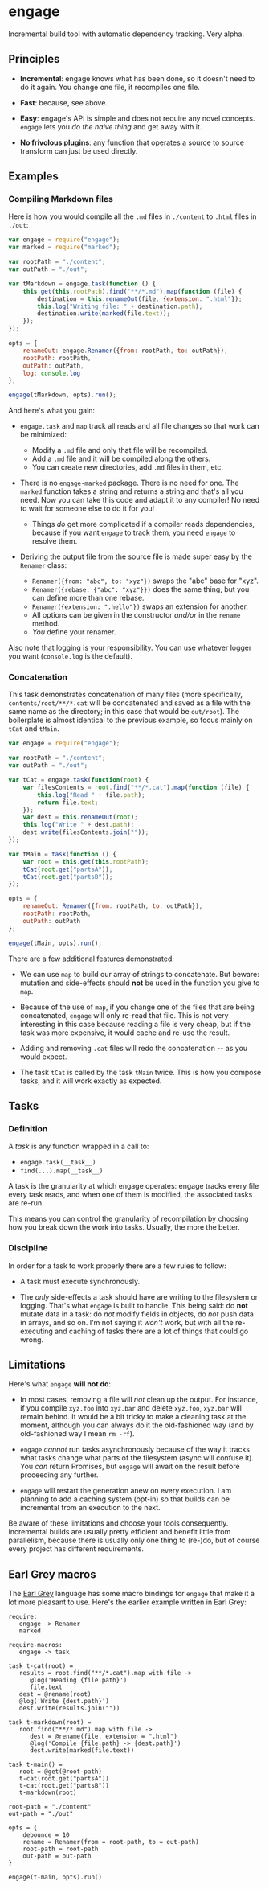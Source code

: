 
engage
======

Incremental build tool with automatic dependency tracking. Very alpha.


Principles
----------

* **Incremental**: engage knows what has been done, so it doesn't need
  to do it again. You change one file, it recompiles one file.

* **Fast**: because, see above.

* **Easy**: engage's API is simple and does not require any novel
  concepts. `engage` lets you *do the naive thing* and get away with
  it.

* **No frivolous plugins**: any function that operates a source to
  source transform can just be used directly.



Examples
--------

### Compiling Markdown files

Here is how you would compile all the `.md` files in `./content` to
`.html` files in `./out`:

```javascript
var engage = require("engage");
var marked = require("marked");

var rootPath = "./content";
var outPath = "./out";

var tMarkdown = engage.task(function () {
    this.get(this.rootPath).find("**/*.md").map(function (file) {
        destination = this.renameOut(file, {extension: ".html"});
        this.log("Writing file: " + destination.path);
        destination.write(marked(file.text));
    });
});

opts = {
    renameOut: engage.Renamer({from: rootPath, to: outPath}),
    rootPath: rootPath,
    outPath: outPath,
    log: console.log
};

engage(tMarkdown, opts).run();
```

And here's what you gain:

* `engage.task` and `map` track all reads and all file changes so that
  work can be minimized:
  * Modify a `.md` file and only that file will be recompiled.
  * Add a `.md` file and it will be compiled along the others.
  * You can create new directories, add `.md` files in them, etc.

* There is no `engage-marked` package. There is no need for one. The
  `marked` function takes a string and returns a string and that's all
  you need. Now you can take this code and adapt it to any compiler!
  No need to wait for someone else to do it for you!
  * Things *do* get more complicated if a compiler reads dependencies,
    because if you want `engage` to track them, you need `engage` to
    resolve them.

* Deriving the output file from the source file is made super easy by
  the `Renamer` class:
  * `Renamer({from: "abc", to: "xyz"})` swaps the "abc" base for "xyz".
  * `Renamer({rebase: {"abc": "xyz"}})` does the same thing, but you can
    define more than one rebase.
  * `Renamer({extension: ".hello"})` swaps an extension for another.
  * All options can be given in the constructor *and/or* in the `rename`
    method.
  * *You* define your renamer.

Also note that logging is your responsibility. You can use whatever
logger you want (`console.log` is the default).
  

### Concatenation

This task demonstrates concatenation of many files (more specifically,
`contents/root/**/*.cat` will be concatenated and saved as a file with
the same name as the directory; in this case that would be
`out/root`). The boilerplate is almost identical to the previous
example, so focus mainly on `tCat` and `tMain`.

```javascript
var engage = require("engage");

var rootPath = "./content";
var outPath = "./out";

var tCat = engage.task(function(root) {
    var filesContents = root.find("**/*.cat").map(function (file) {
        this.log("Read " + file.path);
        return file.text;
    });
    var dest = this.renameOut(root);
    this.log("Write " + dest.path);
    dest.write(filesContents.join(""));
});

var tMain = task(function () {
    var root = this.get(this.rootPath);
    tCat(root.get("partsA"));
    tCat(root.get("partsB"));
});

opts = {
    renameOut: Renamer({from: rootPath, to: outPath}),
    rootPath: rootPath,
    outPath: outPath
};

engage(tMain, opts).run();
```

There are a few additional features demonstrated:

* We can use `map` to build our array of strings to concatenate. But
  beware: mutation and side-effects should **not** be used in the
  function you give to `map`.

* Because of the use of `map`, if you change one of the files that are
  being concatenated, `engage` will only re-read that file. This is
  not very interesting in this case because reading a file is very
  cheap, but if the task was more expensive, it would cache and re-use
  the result.

* Adding and removing `.cat` files will redo the concatenation -- as
  you would expect.

* The task `tCat` is called by the task `tMain` twice. This is how you
  compose tasks, and it will work exactly as expected.



Tasks
-----

### Definition

A *task* is any function wrapped in a call to:

* `engage.task(__task__)`
* `find(...).map(__task__)`

A task is the granularity at which engage operates: engage tracks
every file every task reads, and when one of them is modified, the
associated tasks are re-run.

This means you can control the granularity of recompilation by
choosing how you break down the work into tasks. Usually, the more the
better.


### Discipline

In order for a task to work properly there are a few rules to follow:

* A task must execute synchronously.

* The *only* side-effects a task should have are writing to the
  filesystem or logging. That's what `engage` is built to handle. This
  being said: do **not** mutate data in a task: do *not* modify fields
  in objects, do *not* push data in arrays, and so on. I'm not saying
  it *won't* work, but with all the re-executing and caching of tasks
  there are a lot of things that could go wrong.



Limitations
-----------

Here's what `engage` **will not do**:

* In most cases, removing a file will *not* clean up the output. For
  instance, if you compile `xyz.foo` into `xyz.bar` and delete
  `xyz.foo`, `xyz.bar` will remain behind. It would be a bit tricky to
  make a cleaning task at the moment, although you can always do it
  the old-fashioned way (and by old-fashioned way I mean `rm -rf`).

* `engage` *cannot* run tasks asynchronously because of the way it
  tracks what tasks change what parts of the filesystem (async will
  confuse it). You *can* return Promises, but `engage` will await on
  the result before proceeding any further.

* `engage` will restart the generation anew on every execution. I am
  planning to add a caching system (opt-in) so that builds can be
  incremental from an execution to the next.

Be aware of these limitations and choose your tools
consequently. Incremental builds are usually pretty efficient and
benefit little from parallelism, because there is usually only one
thing to (re-)do, but of course every project has different
requirements.


Earl Grey macros
----------------

The [Earl Grey](http://earl-grey.io) language has some macro bindings
for `engage` that make it a lot more pleasant to use. Here's the
earlier example written in Earl Grey:

```earlgrey
require:
   engage -> Renamer
   marked

require-macros:
   engage -> task
    
task t-cat(root) =
   results = root.find("**/*.cat").map with file ->
      @log('Reading {file.path}')
      file.text
   dest = @rename(root)
   @log('Write {dest.path}')
   dest.write(results.join(""))

task t-markdown(root) =
   root.find("**/*.md").map with file ->
      dest = @rename(file, extension = ".html")
      @log('Compile {file.path} -> {dest.path}')
      dest.write(marked(file.text))

task t-main() =
   root = @get(@root-path)
   t-cat(root.get("partsA"))
   t-cat(root.get("partsB"))
   t-markdown(root)

root-path = "./content"
out-path = "./out"

opts = {
    debounce = 10
    rename = Renamer(from = root-path, to = out-path)
    root-path = root-path
    out-path = out-path
}

engage(t-main, opts).run()
```
